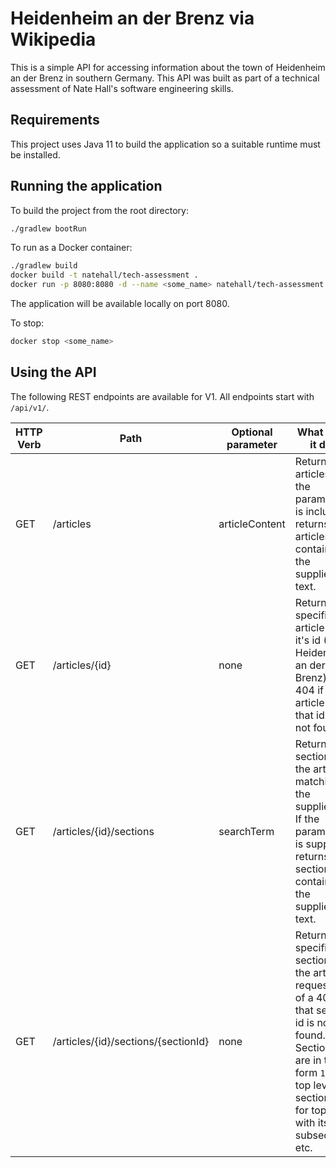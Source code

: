 # Heidenheim an der Brenz via Wikipedia
This is a simple API for accessing information about the town of Heidenheim an der Brenz in southern Germany. This API was built as part of a technical assessment of Nate Hall's software engineering skills.

## Requirements
This project uses Java 11 to build the application so a suitable runtime must be installed.

## Running the application
To build the project from the root directory:

```bash
./gradlew bootRun
```

To run as a Docker container:

```bash
./gradlew build
docker build -t natehall/tech-assessment .
docker run -p 8080:8080 -d --name <some_name> natehall/tech-assessment
```

The application will be available locally on port 8080.

To stop:

```bash
docker stop <some_name>
```

## Using the API
The following REST endpoints are available for V1. All endpoints start with `/api/v1/`.

| HTTP Verb    | Path          | Optional parameter   | What does it do?
|--------------|---------------|----------------------|-------------------
| GET          | /articles     | articleContent       | Returns all articles. If the parameter is included, returns all articles containing the supplied text.
| GET          | /articles/{id}| none                 | Returns the specific article by it's id (1 for Heidenheim an der Brenz) or a 404 if the article with that id is not found.
| GET          | /articles/{id}/sections | searchTerm | Returns all sections of the article matching the supplied id. If the parameter is supplied, returns all sections containing the supplied text.
| GET          | /articles/{id}/sections/{sectionId} | none | Returns the specific section of the article requested, of a 404 if that section id is not found. Section ids are in the form `1` for a top level section, `1-2` for top level with its first subsection, etc.
